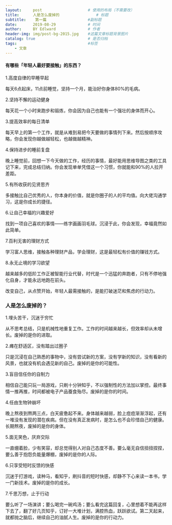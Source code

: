 ```yaml
---
layout:     post                    # 使用的布局（不需要改）
title:      人是怎么废掉的                # 标题 
subtitle:    第一篇                  #副标题
date:       2019-08-29              # 时间
author:     BY Edlward              # 作者
header-img: img/post-bg-2015.jpg    #这篇文章标题背景图片
catalog: true                       # 是否归档
tags:                               #标签
    - 文章
---
```

#### 有哪些「年轻人最好要接触」的东西？

1.高度自律的早睡早起

每天6点起床，11点前睡觉，坚持一个月，能治好你身体80%的毛病。

2.坚持不懈的运动健身

每天花一个小时来跑步和锻炼，你会因为自己也能有一个强壮的身体而开心。

3.提高效率的每日清单

每天早上的第一个工作，就是从难到易把今天要做的事情列下来。然后按顺序攻略，你会发现你越做越轻松，也越做越精神。

4.保持进步的睡前复盘

晚上睡觉前，回想一下今天做的工作，经历的事情，最好能用思维导图之类的工具记下来，完成总结归纳。你会发现单单凭借这一个习惯，你就能和90%的人拉开差距。

5.有所收获的见贤思齐

多接触比自己优秀的人，你本身的价值，就是你圈子的人的平均值。向大佬沟通学习，这是你成长的捷径。

6.让自己幸福的兴趣爱好

找到一项自己喜欢的事情——练字画画羽毛球。沉浸于此，你会发现，幸福竟然如此简单。

7.百利无害的理财方式

学习富人思维，接触各种理财产品，学会理财，这是最轻松有价值的赚钱方式。

8.永无止境的学习欲望

越来越多的低阶工作正被智能行业代替，时代是一个迅猛的奔跑者，只有不停地强化自身，才能永远地跑在前头。

改变自己，从点赞开始，年轻人最需接触的，是能打破迷茫和焦虑的行动力。

### 人是怎么废掉的？

1.埋头苦干，沉迷于穷忙

从不思考总结，只是机械性地重复工作。工作的时间越来越长，但效率却从未增长。废掉的是你的进取。

2.瘫在舒适区，没有踏出过圈子

只是沉浸在自己熟悉的事物中，没有尝试新的方案，没有学新的知识，没有看新的风景，也就没有机会遇见新的自己。废掉的是你的可能性。

3.盲目信任你的自制力

相信自己能只玩一局游戏，只刷十分钟知乎，不以强制性的方法加以掌控。最终事情一推再推，时间都被电子产品蚕食殆尽。废掉的是你的时间。

4.任由生物钟崩坏

晚上熬夜到熬两三点，白天疲惫起不来。身体越来越弱，脸上痘痘渐渐浮起，还有一堆没有发现的潜在疾病。但在没有真正发病时，是怎么也不会珍惜自己的健康。长期熬夜，废掉的是你的身体。

5.面无笑色，厌弃交际

一直绷着脸，少有笑容，却总觉得别人对自己态度不善。要么毫无自信扭扭捏捏，要么善于抱怨负能量爆棚，废掉的是你的人际。

6.只享受短时反馈的快感

沉迷于打游戏，读种马，看知乎，刷抖音的短时快感，却静不下心来读一本书，学一门新技术。废掉的是你的成长。

7.千思万想，止于行动

要么听了一场演讲；要么喝完一碗鸡汤；要么看完这篇回复，心里想着不能再这样下去了，翻了好几页知乎，订好一大堆计划，满腔热血，跃跃欲试。第二天起来，就都抛之脑后，继续自己的油腻人生。废掉的是你的行动力。
